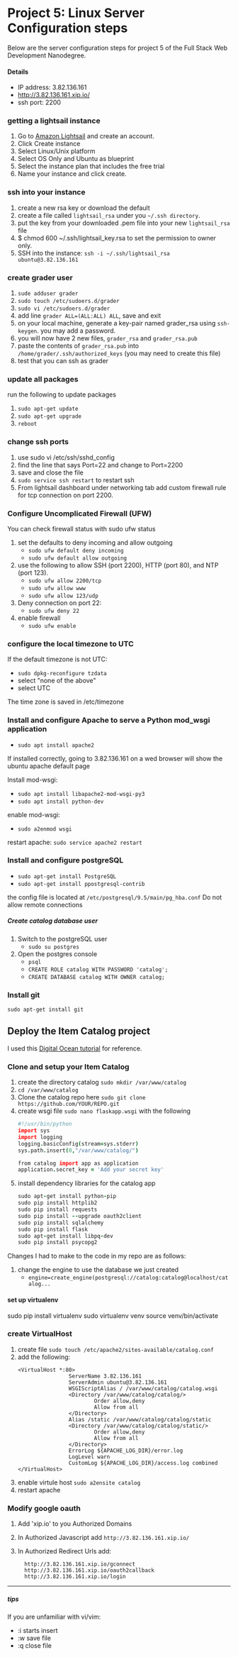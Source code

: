 # Project 5: Linux Server Configuration steps
Below are the server configuration steps for project 5 of the 
Full Stack Web Development Nanodegree.
#### Details
* IP address: 3.82.136.161
* http://3.82.136.161.xip.io/
* ssh port: 2200
### getting a lightsail instance
1. Go to [Amazon Lightsail](https://lightsail.aws.amazon.com/ls/webapp/home/instances) and create an account.
2. Click Create instance
3. Select Linux/Unix platform
4. Select OS Only and Ubuntu as blueprint
5. Select the instance plan that includes the free trial
6. Name your instance and click create.

### ssh into your instance
1. create a new rsa key or download the default
2. create a file called `lightsail_rsa` under you `~/.ssh directory`. 
3. put the key from your downloaded .pem file into your new `lightsail_rsa` file
4. $ chmod 600 ~/.ssh/lightsail_key.rsa to set the permission to owner only.
5. SSH into the instance:  `ssh -i ~/.ssh/lightsail_rsa ubuntu@3.82.136.161`


### create grader user
1. `sude adduser grader`
2. `sudo touch /etc/sudoers.d/grader`
3. `sudo vi /etc/sudoers.d/grader`
4. add line `grader ALL=(ALL:ALL) ALL`, save and exit
5. on your local machine, generate a key-pair named grader_rsa using `ssh-keygen`. you may add a password.
6. you will now have 2 new files, `grader_rsa` and `grader_rsa.pub`
7. paste the contents of `grader_rsa.pub` into `/home/grader/.ssh/authorized_keys` (you may need to create this file)
8. test that you can ssh as grader

### 

### update all packages
run the following to update packages
1. `sudo apt-get update`
2. `sudo apt-get upgrade`
3. `reboot`

### change ssh ports
1. use sudo vi /etc/ssh/sshd_config
2. find the line that says Port=22 and change to Port=2200
3. save and close the file
4. `sudo service ssh restart` to restart ssh
5. From lightsail dashboard under networking tab add custom firewall rule for tcp connection on port 2200.

### Configure Uncomplicated Firewall (UFW)
You can check firewall status with sudo ufw status
1. set the defaults to deny incoming and allow outgoing 
    * `sudo ufw default deny incoming`
    * `sudo ufw default allow outgoing`
2. use the following to allow SSH (port 2200), HTTP (port 80), and NTP (port 123).
    * `sudo ufw allow 2200/tcp`
    * `sudo ufw allow www`
    * `sudo ufw allow 123/udp`
3. Deny connection on port 22:
    * `sudo ufw deny 22`
4. enable firewall
    * `sudo ufw enable`

### configure the local timezone to UTC
If the default timezone is not UTC:
* `sudo dpkg-reconfigure tzdata`
* select "none of the above"
* select UTC

The time zone is saved in /etc/timezone

### Install and configure Apache to serve a Python mod_wsgi application
* `sudo apt install apache2`

If installed correctly, going to 3.82.136.161 on a wed browser 
will show the ubuntu apache default page

Install mod-wsgi:
* `sudo apt install libapache2-mod-wsgi-py3`
* `sudo apt install python-dev`

enable mod-wsgi:
* `sudo a2enmod wsgi`

restart apache: `sudo service apache2 restart`

### Install and configure postgreSQL
* `sudo apt-get install PostgreSQL`
* `sudo apt-get install ppostgresql-contrib`

the config file is located at `/etc/postgresql/9.5/main/pg_hba.conf` Do not allow remote connections
##### Create catalog database user
1. Switch to the postgreSQL user 
    * `sudo su postgres`
2. Open the postgres console
    * `psql`
    * `CREATE ROLE catalog WITH PASSWORD 'catalog';`
    * `CREATE DATABASE catalog WITH OWNER catalog;` 
### Install git
`sudo apt-get install git`  

## Deploy the Item Catalog project
I used this [Digital Ocean tutorial](https://www.digitalocean.com/community/tutorials/how-to-deploy-a-flask-application-on-an-ubuntu-vps)
for reference.

###  Clone and setup your Item Catalog
1. create the directory catalog
`sudo mkdir /var/www/catalog`
2. `cd /var/www/catalog`
3. Clone the catalog repo here `sudo git clone https://github.com/YOUR/REPO.git`
4. create wsgi file `sudo nano flaskapp.wsgi` with the following
    ```coffeescript
    #!/usr/bin/python
    import sys
    import logging
    logging.basicConfig(stream=sys.stderr)
    sys.path.insert(0,"/var/www/catalog/")
    
    from catalog import app as application
    application.secret_key = 'Add your secret key'

    ```  
5. install dependency libraries for the catalog app
    ```coffeescript
    sudo apt-get install python-pip
    sudo pip install httplib2
    sudo pip install requests
    sudo pip install --upgrade oauth2client
    sudo pip install sqlalchemy
    sudo pip install flask
    sudo apt-get install libpq-dev
    sudo pip install psycopg2
    ```

Changes I had to make to the code in my repo are as follows:
1. change the engine to use the database we just created 
    * `engine=create_engine(postgresql://catalog:catalog@localhost/catalog...`
    
#### set up virtualenv
sudo pip install virtualenv 
sudo virtualenv venv
source venv/bin/activate 

### create VirtualHost
1. create file `sudo touch /etc/apache2/sites-available/catalog.conf`
2. add the following:
    ```    
    <VirtualHost *:80>
                    ServerName 3.82.136.161
                    ServerAdmin ubuntu@3.82.136.161
                    WSGIScriptAlias / /var/www/catalog/catalog.wsgi
                    <Directory /var/www/catalog/catalog/>
                            Order allow,deny
                            Allow from all
                    </Directory>
                    Alias /static /var/www/catalog/catalog/static
                    <Directory /var/www/catalog/catalog/static/>
                            Order allow,deny
                            Allow from all
                    </Directory>
                    ErrorLog ${APACHE_LOG_DIR}/error.log
                    LogLevel warn
                    CustomLog ${APACHE_LOG_DIR}/access.log combined
    </VirtualHost>
    ```
3. enable virtule host `sudo a2ensite catalog`
4. restart apache

### Modify google oauth
1. Add 'xip.io' to you Authorized Domains

2. In Authorized Javascript add `http://3.82.136.161.xip.io/`

3. In Authorized Redirect Urls add:
    ```
      http://3.82.136.161.xip.io/gconnect	
      http://3.82.136.161.xip.io/oauth2callback	
      http://3.82.136.161.xip.io/login
    ```
---
##### tips
If you are unfamiliar with vi/vim:
* :i starts insert
* :w save file
* :q close file
